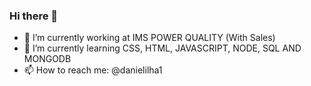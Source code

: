 ### Hi there 👋

- 🔭 I’m currently working at IMS POWER QUALITY (With Sales)
- 🌱 I’m currently learning CSS, HTML, JAVASCRIPT, NODE, SQL AND MONGODB
- 📫 How to reach me: @danielilha1
